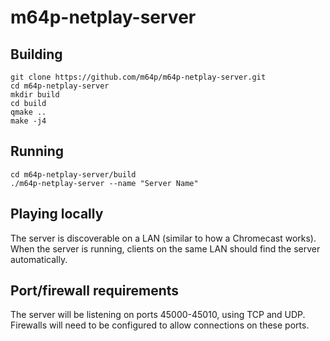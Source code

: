 # m64p-netplay-server

## Building
```
git clone https://github.com/m64p/m64p-netplay-server.git
cd m64p-netplay-server
mkdir build
cd build
qmake ..
make -j4
```

## Running
```
cd m64p-netplay-server/build
./m64p-netplay-server --name "Server Name"
```

## Playing locally
The server is discoverable on a LAN (similar to how a Chromecast works). When the server is running, clients on the same LAN should find the server automatically.

## Port/firewall requirements
The server will be listening on ports 45000-45010, using TCP and UDP. Firewalls will need to be configured to allow connections on these ports.
